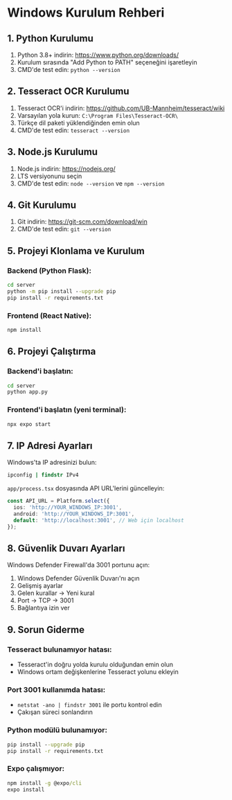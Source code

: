 # Windows Kurulum Rehberi

## 1. Python Kurulumu
1. Python 3.8+ indirin: https://www.python.org/downloads/
2. Kurulum sırasında "Add Python to PATH" seçeneğini işaretleyin
3. CMD'de test edin: `python --version`

## 2. Tesseract OCR Kurulumu
1. Tesseract OCR'i indirin: https://github.com/UB-Mannheim/tesseract/wiki
2. Varsayılan yola kurun: `C:\Program Files\Tesseract-OCR\`
3. Türkçe dil paketi yüklendiğinden emin olun
4. CMD'de test edin: `tesseract --version`

## 3. Node.js Kurulumu
1. Node.js indirin: https://nodejs.org/
2. LTS versiyonunu seçin
3. CMD'de test edin: `node --version` ve `npm --version`

## 4. Git Kurulumu
1. Git indirin: https://git-scm.com/download/win
2. CMD'de test edin: `git --version`

## 5. Projeyi Klonlama ve Kurulum

### Backend (Python Flask):
```cmd
cd server
python -m pip install --upgrade pip
pip install -r requirements.txt
```

### Frontend (React Native):
```cmd
npm install
```

## 6. Projeyi Çalıştırma

### Backend'i başlatın:
```cmd
cd server
python app.py
```

### Frontend'i başlatın (yeni terminal):
```cmd
npx expo start
```

## 7. IP Adresi Ayarları

Windows'ta IP adresinizi bulun:
```cmd
ipconfig | findstr IPv4
```

`app/process.tsx` dosyasında API URL'lerini güncelleyin:
```typescript
const API_URL = Platform.select({
  ios: 'http://YOUR_WINDOWS_IP:3001',
  android: 'http://YOUR_WINDOWS_IP:3001',
  default: 'http://localhost:3001', // Web için localhost
});
```

## 8. Güvenlik Duvarı Ayarları

Windows Defender Firewall'da 3001 portunu açın:
1. Windows Defender Güvenlik Duvarı'nı açın
2. Gelişmiş ayarlar
3. Gelen kurallar → Yeni kural
4. Port → TCP → 3001
5. Bağlantıya izin ver

## 9. Sorun Giderme

### Tesseract bulunamıyor hatası:
- Tesseract'in doğru yolda kurulu olduğundan emin olun
- Windows ortam değişkenlerine Tesseract yolunu ekleyin

### Port 3001 kullanımda hatası:
- `netstat -ano | findstr 3001` ile portu kontrol edin
- Çakışan süreci sonlandırın

### Python modülü bulunamıyor:
```cmd
pip install --upgrade pip
pip install -r requirements.txt
```

### Expo çalışmıyor:
```cmd
npm install -g @expo/cli
expo install
``` 